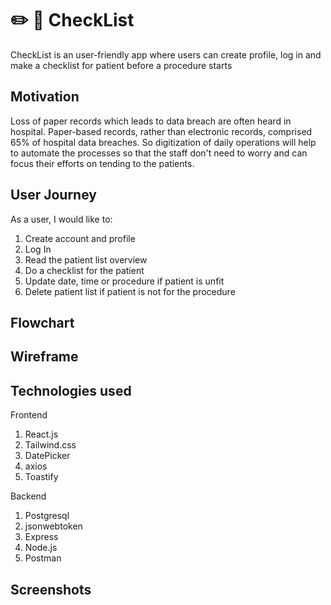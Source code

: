 # :pencil2: :page_facing_up: CheckList
CheckList is an user-friendly app where users can create profile, log in and make a checklist for patient before a procedure starts

## Motivation
Loss of paper records which leads to data breach are often heard in hospital. Paper-based records, rather than electronic records, 
comprised 65% of hospital data breaches. So digitization of daily operations will help to automate the processes so that the staff
don't need to worry and can focus their efforts on tending to the patients.

## User Journey
As a user, I would like to:

1. Create account and profile
2. Log In
3. Read the patient list overview
4. Do a checklist for the patient
5. Update date, time or procedure if patient is unfit 
6. Delete patient list if patient is not for the procedure

## Flowchart

## Wireframe

## Technologies used
Frontend
1. React.js
2. Tailwind.css
3. DatePicker
4. axios
5. Toastify

Backend
1. Postgresql
2. jsonwebtoken
3. Express
4. Node.js
5. Postman

## Screenshots

